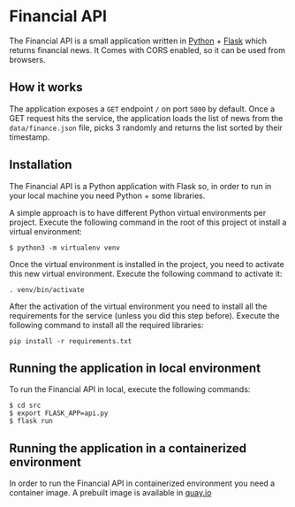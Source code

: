 # Financial API

The Financial API is a small application written in [Python](https://www.python.org/) + [Flask](https://flask.palletsprojects.com) which returns financial news. 
It Comes with CORS enabled, so it can be used from browsers.

## How it works

The application exposes a `GET` endpoint `/` on port `5000` by default. 
Once a GET request hits the service, the application loads the list of news from the `data/finance.json` file, picks 3 randomly and returns the list sorted by their timestamp.

## Installation

The Financial API is a Python application with Flask so, in order to run in your local machine you need Python + some libraries.

A simple approach is to have different Python virtual environments per project. 
Execute the following command in the root of this project ot install a virtual environment:
 
```
$ python3 -m virtualenv venv
```

Once the virtual environment is installed in the project, you need to activate this new virtual environment. 
Execute the following command to activate it:

```
. venv/bin/activate
```

After the activation of the virtual environment you need to install all the requirements for the service (unless you did this step before). 
Execute the following command to install all the required libraries:

```
pip install -r requirements.txt
```

## Running the application in local environment

To run the Financial API in local, execute the following commands:

```
$ cd src  
$ export FLASK_APP=api.py  
$ flask run 
```
 
## Running the application in a containerized environment
 
In order to run the Financial API in containerized environment you need a container image. 
A prebuilt image is available in [quay.io](https://quay.io/repository/redhattraining/do244-financial-api)
 